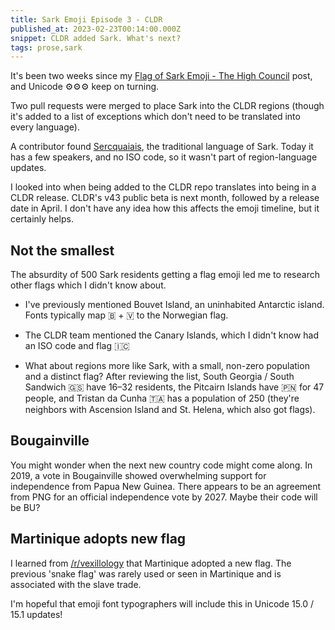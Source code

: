 ```yaml
---
title: Sark Emoji Episode 3 - CLDR
published_at: 2023-02-23T00:14:00.000Z
snippet: CLDR added Sark. What's next?
tags: prose,sark
---
```


It's been two weeks since my [Flag of Sark Emoji - The High Council](/sark-2)
post, and Unicode ⚙️⚙️⚙️ keep on turning.

Two pull requests were merged to place Sark into the CLDR regions (though it's added to a list of exceptions which don't need to be translated into every language).

A contributor found [Sercquaiais](https://en.wikipedia.org/wiki/Sercquiais), the traditional language of Sark. Today it has a few speakers, and no ISO code, so it wasn't part of region-language updates.

I looked into when being added to the CLDR repo translates into being in a CLDR release. CLDR's v43 public beta is next month, followed by a release date in April.
I don't have any idea how this affects the emoji timeline, but it certainly helps.

## Not the smallest

The absurdity of 500 Sark residents getting a flag emoji led me to research other flags which I didn't know about.

- I've previously mentioned Bouvet Island, an uninhabited Antarctic island. Fonts typically map 🇧 + 🇻 to the Norwegian flag.

- The CLDR team mentioned the Canary Islands, which I didn't know had an ISO code and flag 🇮🇨

- What about regions more like Sark, with a small, non-zero population and a distinct flag? After reviewing the list, South Georgia / South Sandwich 🇬🇸 have 16–32 residents, the Pitcairn Islands have 🇵🇳 for 47 people, and Tristan da Cunha 🇹🇦 has a population of 250 (they're neighbors with Ascension Island and St. Helena, which also got flags).

## Bougainville

You might wonder when the next new country code might come along. In 2019, a vote in Bougainville showed overwhelming support for independence from Papua New Guinea. There appears to be an agreement from PNG for an official independence vote by 2027. Maybe their code will be BU?

## Martinique adopts new flag

I learned from [/r/vexillology](https://www.reddit.com/r/vexillology/comments/10tcoce/no_emoji_provider_still_updated_the_emoji_flag_of/) that Martinique adopted a new flag. The previous 'snake flag' was rarely used or seen in Martinique and is associated with the slave trade.

I'm hopeful that emoji font typographers will include this in Unicode 15.0 / 15.1 updates!

<br/>
<br/>
<br/>
